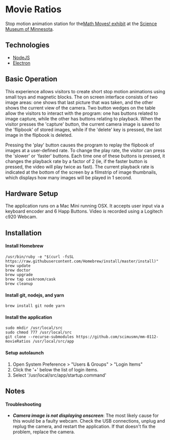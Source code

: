 # Movie Ratios
Stop motion animation station for the[Math Moves! exhibit](http://www.mathmoves.org/)
at the [Science Museum of Minnesota](https://www.smm.org).

## Technologies
* [NodeJS](https://nodejs.org/en/)
* [Electron](https://electronjs.org/)

## Basic Operation

This experience allows visitors to create short stop motion animations using small toys and magnetic blocks. The on screen interface consists of two image areas: one shows that last picture that was taken, and the other shows the current view of the camera. Two button wedges on the table allow the visitors to interact with the program: one has buttons related to image capture, while the other has buttons relating to playback. When the visitor presses the 'capture' button, the current camera image is saved to the 'flipbook' of stored images, while if the 'delete' key is pressed, the last image in the flipbook is deleted. 

Pressing the 'play' button causes the program to replay the flipbook of images at a user-defined rate. To change the play rate, the visitor can press the 'slower' or 'faster' buttons. Each time one of these buttons is pressed, it changes the playback rate by a factor of 2 (ie, if the faster button is pressed, the video will play twice as fast). The current playback rate is indicated at the bottom of the screen by a filmstrip of image thumbnails, which displays how many images will be played in 1 second.

## Hardware Setup

The application runs on a Mac Mini running OSX. It accepts user input via a keyboard encoder and 6 Happ Buttons. Video is recorded using a Logitech c920 Webcam.

## Installation

#### Install Homebrew

```
/usr/bin/ruby -e "$(curl -fsSL https://raw.githubusercontent.com/Homebrew/install/master/install)"
brew update
brew doctor
brew upgrade
brew tap caskroom/cask
brew cleanup
```

#### Install git, nodejs, and yarn

```
brew install git node yarn
```

#### Install the application

```
sudo mkdir /usr/local/src
sudo chmod 777 /usr/local/src
git clone --recurse-submodules https://github.com/scimusmn/mm-0112-movieRatios /usr/local/src/app
```

#### Setup autolaunch

  1. Open System Preference > "Users & Groups" > "Login Items"
  2. Click the '+' below the list of login items.
  3. Select '/usr/local/src/app/startup.command'

## Notes

#### Troubleshooting

* *__Camera image is not displaying onscreen__*: The most likely cause for this would be a faulty webcam. Check the USB connections, unplug and replug the camera, and restart the application. If that doesn't fix the problem, replace the camera. 
